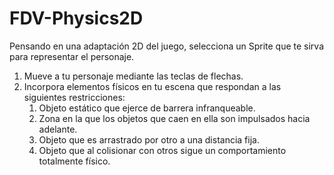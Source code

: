 # FDV-Physics2D
Pensando en una adaptación 2D del juego, selecciona un Sprite que te sirva para representar el personaje.
1) Mueve a tu personaje mediante las teclas de flechas.
2) Incorpora elementos físicos en tu escena que respondan a las siguientes restricciones:
   1) Objeto estático que ejerce de barrera infranqueable.
   2) Zona en la que los objetos que caen en ella son impulsados hacia adelante.
   3) Objeto que es arrastrado por otro a una distancia fija.
   4) Objeto que al colisionar con otros sigue un comportamiento totalmente físico.
